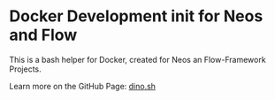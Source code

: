 # Docker Development init for Neos and Flow

This is a bash helper for Docker, created for Neos an Flow-Framework Projects.

Learn more on the GitHub Page: [dino.sh](http://sbruggmann.github.io/dino.sh/)
